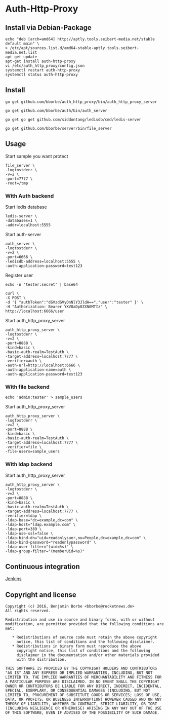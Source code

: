 # Auth-Http-Proxy

## Install via Debian-Package

```
echo "deb [arch=amd64] http://aptly.tools.seibert-media.net/stable default main" \
> /etc/apt/sources.list.d/amd64-stable-aptly.tools.seibert-media.net.list
apt-get update
apt-get install auth-http-proxy
vi /etc/auth_http_proxy/config.json
systemctl restart auth-http-proxy
systemctl status auth-http-proxy
```

## Install

`go get github.com/bborbe/auth_http_proxy/bin/auth_http_proxy_server`

`go get github.com/bborbe/auth/bin/auth_server`

`go get go get github.com/siddontang/ledisdb/cmd/ledis-server`

`go get github.com/bborbe/server/bin/file_server`

## Usage

Start sample you want protect

```
file_server \
-logtostderr \
-v=2 \
-port=7777 \
-root=/tmp
```

### With Auth backend 

Start ledis database

```
ledis-server \
-databases=1 \
-addr=localhost:5555
```

Start auth-server

```
auth_server \
-logtostderr \
-v=2 \
-port=6666 \
-ledisdb-address=localhost:5555 \
-auth-application-password=test123
```

Register user

`echo -n 'tester:secret' | base64`

```
curl \
-X POST \
-d '{ "authToken":"dGVzdGVyOnNlY3JldA==","user":"tester" }' \
-H "Authorization: Bearer YXV0aDp0ZXN0MTIz" \
http://localhost:6666/user
```

Start auth_http_proxy_server

```
auth_http_proxy_server \
-logtostderr \
-v=2 \
-port=8888 \
-kind=basic \
-basic-auth-realm=TestAuth \
-target-address=localhost:7777 \
-verifier=auth \
-auth-url=http://localhost:6666 \
-auth-application-name=auth \
-auth-application-password=test123
```

### With file backend

`echo 'admin:tester' > sample_users`

Start auth_http_proxy_server

```
auth_http_proxy_server \
-logtostderr \
-v=2 \
-port=8888 \
-kind=basic \
-basic-auth-realm=TestAuth \
-target-address=localhost:7777 \
-verifier=file \
-file-users=sample_users
```

### With ldap backend

Start auth_http_proxy_server

```
auth_http_proxy_server \
-logtostderr \
-v=2 \
-port=8888 \
-kind=basic \
-basic-auth-realm=TestAuth \
-target-address=localhost:7777 \
-verifier=ldap \
-ldap-base="dc=example,dc=com" \
-ldap-host="ldap.example.com" \
-ldap-port=389 \
-ldap-use-ssl=false \
-ldap-bind-dn="uid=readonlysuer,ou=People,dc=example,dc=com" \
-ldap-bind-password="readonlypassword" \
-ldap-user-filter="(uid=%s)" \
-ldap-group-filter="(memberUid=%s)"
```

## Continuous integration

[Jenkins](https://www.benjamin-borbe.de/jenkins/job/Go-Auth-Http-Proxy/)

## Copyright and license

    Copyright (c) 2016, Benjamin Borbe <bborbe@rocketnews.de>
    All rights reserved.
    
    Redistribution and use in source and binary forms, with or without
    modification, are permitted provided that the following conditions are
    met:
    
       * Redistributions of source code must retain the above copyright
         notice, this list of conditions and the following disclaimer.
       * Redistributions in binary form must reproduce the above
         copyright notice, this list of conditions and the following
         disclaimer in the documentation and/or other materials provided
         with the distribution.

    THIS SOFTWARE IS PROVIDED BY THE COPYRIGHT HOLDERS AND CONTRIBUTORS
    "AS IS" AND ANY EXPRESS OR IMPLIED WARRANTIES, INCLUDING, BUT NOT
    LIMITED TO, THE IMPLIED WARRANTIES OF MERCHANTABILITY AND FITNESS FOR
    A PARTICULAR PURPOSE ARE DISCLAIMED. IN NO EVENT SHALL THE COPYRIGHT
    OWNER OR CONTRIBUTORS BE LIABLE FOR ANY DIRECT, INDIRECT, INCIDENTAL,
    SPECIAL, EXEMPLARY, OR CONSEQUENTIAL DAMAGES (INCLUDING, BUT NOT
    LIMITED TO, PROCUREMENT OF SUBSTITUTE GOODS OR SERVICES; LOSS OF USE,
    DATA, OR PROFITS; OR BUSINESS INTERRUPTION) HOWEVER CAUSED AND ON ANY
    THEORY OF LIABILITY, WHETHER IN CONTRACT, STRICT LIABILITY, OR TORT
    (INCLUDING NEGLIGENCE OR OTHERWISE) ARISING IN ANY WAY OUT OF THE USE
    OF THIS SOFTWARE, EVEN IF ADVISED OF THE POSSIBILITY OF SUCH DAMAGE.
